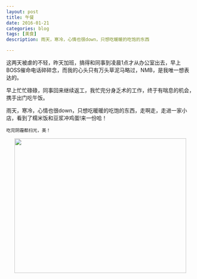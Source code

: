 ```yaml
---
layout: post
title: 午餐
date: 2016-01-21
categories: blog
tags: [美食] 
description: 雨天，寒冷，心情也很down，只想吃暖暖的吃饱的东西

---
```


这两天被虐的不轻，昨天加班，搞得和同事到凌晨1点才从办公室出去，早上BOSS催命电话碎碎念，而我的心头只有万头草泥马略过，NMB，是我唯一想表达的。

早上忙忙碌碌，同事回来继续返工，我忙完分身乏术的工作，终于有喘息的机会，携手出门吃午饭。

雨天，寒冷，心情也很down，只想吃暖暖的吃饱的东西，走啊走，走进一家小店，看到了糯米饭和豆浆冲鸡蛋!来一份哈！

	吃完阴霾都扫光，美！

<center><p>
<img src="http://ww2.sinaimg.cn/large/624353fdjw1f12f49dxlzj21kw16o1kq.jpg" height="360" width="460"></p></center>
